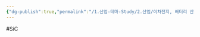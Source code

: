 ```yaml
---
{"dg-publish":true,"permalink":"/1.산업-테마-Study/2.산업/이차전지, 배터리 산업/INFO_배터리/SiC/","created":"2024-11-20T21:02:27.676+09:00","updated":"2025-06-26T16:53:22.519+09:00"}
---
```


#SiC

